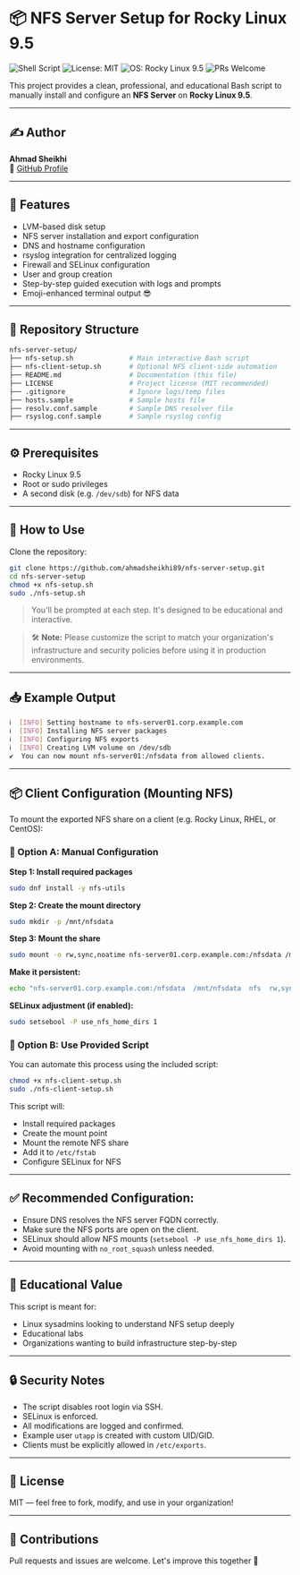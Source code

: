 # 📦 NFS Server Setup for Rocky Linux 9.5

![Shell Script](https://img.shields.io/badge/shell-bash-blue?logo=gnu-bash)
![License: MIT](https://img.shields.io/badge/License-MIT-yellow.svg)
![OS: Rocky Linux 9.5](https://img.shields.io/badge/OS-Rocky%20Linux%209.5-00bfff?logo=linux)
![PRs Welcome](https://img.shields.io/badge/PRs-welcome-brightgreen.svg)

This project provides a clean, professional, and educational Bash script to manually install and configure an **NFS Server** on **Rocky Linux 9.5**.

---

## ✍️ Author
**Ahmad Sheikhi**  
🔗 [GitHub Profile](https://github.com/ahmadsheikhi89)

---

## 📜 Features
- LVM-based disk setup
- NFS server installation and export configuration
- DNS and hostname configuration
- rsyslog integration for centralized logging
- Firewall and SELinux configuration
- User and group creation
- Step-by-step guided execution with logs and prompts
- Emoji-enhanced terminal output 😎

---

## 📂 Repository Structure
```bash
nfs-server-setup/
├── nfs-setup.sh              # Main interactive Bash script
├── nfs-client-setup.sh       # Optional NFS client-side automation
├── README.md                 # Documentation (this file)
├── LICENSE                   # Project license (MIT recommended)
├── .gitignore                # Ignore logs/temp files
├── hosts.sample              # Sample hosts file
├── resolv.conf.sample        # Sample DNS resolver file
├── rsyslog.conf.sample       # Sample rsyslog config
```

---

## ⚙️ Prerequisites
- Rocky Linux 9.5
- Root or sudo privileges
- A second disk (e.g. `/dev/sdb`) for NFS data

---

## 🚀 How to Use
Clone the repository:
```bash
git clone https://github.com/ahmadsheikhi89/nfs-server-setup.git
cd nfs-server-setup
chmod +x nfs-setup.sh
sudo ./nfs-setup.sh
```
> You'll be prompted at each step. It's designed to be educational and interactive.

> 🛠️ **Note:** Please customize the script to match your organization's infrastructure and security policies before using it in production environments.

---

## 📥 Example Output
```bash
ℹ️  [INFO] Setting hostname to nfs-server01.corp.example.com
ℹ️  [INFO] Installing NFS server packages
ℹ️  [INFO] Configuring NFS exports
ℹ️  [INFO] Creating LVM volume on /dev/sdb
✔️  You can now mount nfs-server01:/nfsdata from allowed clients.
```

---

## 📦 Client Configuration (Mounting NFS)
To mount the exported NFS share on a client (e.g. Rocky Linux, RHEL, or CentOS):

### 📌 Option A: Manual Configuration

**Step 1: Install required packages**
```bash
sudo dnf install -y nfs-utils
```

**Step 2: Create the mount directory**
```bash
sudo mkdir -p /mnt/nfsdata
```

**Step 3: Mount the share**
```bash
sudo mount -o rw,sync,noatime nfs-server01.corp.example.com:/nfsdata /mnt/nfsdata
```

**Make it persistent:**
```bash
echo "nfs-server01.corp.example.com:/nfsdata  /mnt/nfsdata  nfs  rw,sync,noatime  0  0" | sudo tee -a /etc/fstab
```

**SELinux adjustment (if enabled):**
```bash
sudo setsebool -P use_nfs_home_dirs 1
```

### 📌 Option B: Use Provided Script
You can automate this process using the included script:
```bash
chmod +x nfs-client-setup.sh
sudo ./nfs-client-setup.sh
```
This script will:
- Install required packages
- Create the mount point
- Mount the remote NFS share
- Add it to `/etc/fstab`
- Configure SELinux for NFS

---

## ✅ Recommended Configuration:
- Ensure DNS resolves the NFS server FQDN correctly.
- Make sure the NFS ports are open on the client.
- SELinux should allow NFS mounts (`setsebool -P use_nfs_home_dirs 1`).
- Avoid mounting with `no_root_squash` unless needed.

---

## 🧠 Educational Value
This script is meant for:
- Linux sysadmins looking to understand NFS setup deeply
- Educational labs
- Organizations wanting to build infrastructure step-by-step

---

## 🔒 Security Notes
- The script disables root login via SSH.
- SELinux is enforced.
- All modifications are logged and confirmed.
- Example user `utapp` is created with custom UID/GID.
- Clients must be explicitly allowed in `/etc/exports`.

---

## 📄 License
MIT — feel free to fork, modify, and use in your organization!

---

## 🤝 Contributions
Pull requests and issues are welcome. Let's improve this together 🚀

